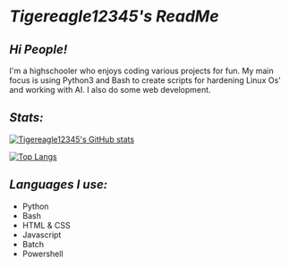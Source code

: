 
# ***Tigereagle12345's ReadMe***

## ***Hi People!***
                                                                  
I'm a highschooler who enjoys coding various projects for fun. My main focus is using Python3 and Bash to create scripts for hardening Linux Os' and working with AI. I also do some web development.

## ***Stats:***

[![Tigereagle12345's GitHub stats](https://github-readme-stats.vercel.app/api?username=tigereagle12345&show_icons=true&theme=tokyonight&count_private=true&hide=stars)](https://github.com/anuraghazra/github-readme-stats)

[![Top Langs](https://github-readme-stats.vercel.app/api/top-langs/?username=tigereagle12345&show_icons=true&theme=tokyonight&layout=compact&count_private=true)](https://github.com/anuraghazra/github-readme-stats)

## ***Languages I use:***
- Python
- Bash
- HTML & CSS
- Javascript
- Batch
- Powershell
